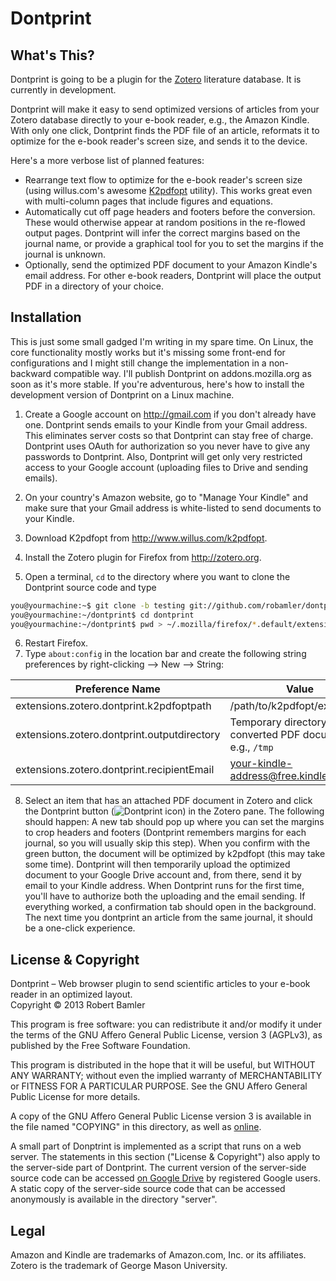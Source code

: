 Dontprint
===============================

What's This?
-------------------------------

Dontprint is going to be a plugin for the [Zotero](http://www.zotero.org/) literature database. It is currently in development.

Dontprint will make it easy to send optimized versions of articles from your Zotero database directly to your e-book reader, e.g., the Amazon Kindle. With only one click, Dontprint finds the PDF file of an article, reformats it to optimize for the e-book reader's screen size, and sends it to the device.

Here's a more verbose list of planned features:

* Rearrange text flow to optimize for the e-book reader's screen size (using willus.com's awesome [K2pdfopt](http://www.willus.com/k2pdfopt/) utility). This works great even with multi-column pages that include figures and equations.
* Automatically cut off page headers and footers before the conversion. These would otherwise appear at random positions in the re-flowed output pages. Dontprint will infer the correct margins based on the journal name, or provide a graphical tool for you to set the margins if the journal is unknown.
* Optionally, send the optimized PDF document to your Amazon Kindle's email address. For other e-book readers, Dontprint will place the output PDF in a directory of your choice.


Installation
-------------------------------

This is just some small gadged I'm writing in my spare time. On Linux, the core functionality mostly works but it's missing some front-end for configurations and I might still change the implementation in a non-backward compatible way. I'll publish Dontprint on addons.mozilla.org as soon as it's more stable. If you're adventurous, here's how to install the development version of Dontprint on a Linux machine.

1. Create a Google account on http://gmail.com if you don't already have one. Dontprint sends emails to your Kindle from your Gmail address. This eliminates server costs so that Dontprint can stay free of charge. Dontprint uses OAuth for authorization so you never have to give any passwords to Dontprint. Also, Dontprint will get only very restricted access to your Google account (uploading files to Drive and sending emails).
2. On your country's Amazon website, go to "Manage Your Kindle" and make sure that your Gmail address is white-listed to send documents to your Kindle.
3. Download K2pdfopt from http://www.willus.com/k2pdfopt.
4. Install the Zotero plugin for Firefox from http://zotero.org.

5. Open a terminal, `cd` to the directory where you want to clone the Dontprint source code and type
 ```bash
 you@yourmachine:~$ git clone -b testing git://github.com/robamler/dontprint.git
 you@yourmachine:~/dontprint$ cd dontprint
 you@yourmachine:~/dontprint$ pwd > ~/.mozilla/firefox/*.default/extensions/dontprint@robamler.github.com
 ```
6. Restart Firefox.
7. Type `about:config` in the location bar and create the following string preferences by right-clicking --> New --> String:

 | Preference Name                             | Value                        |
 | ------------------------------------------- | ---------------------------- |
 | extensions.zotero.dontprint.k2pdfoptpath    | /path/to/k2pdfopt/executable |
 | extensions.zotero.dontprint.outputdirectory | Temporary directory for the converted PDF documents, e.g., `/tmp` |
 | extensions.zotero.dontprint.recipientEmail  | your-kindle-address@free.kindle.com |
8. Select an item that has an attached PDF document in Zotero and click the Dontprint button (![Dontprint icon](http://robamler.github.io/dontprint/webapp/favicon.png)) in the Zotero pane. The following should happen: A new tab should pop up where you can set the margins to crop headers and footers (Dontprint remembers margins for each journal, so you will usually skip this step). When you confirm with the green button, the document will be optimized by k2pdfopt (this may take some time). Dontprint will then temporarily upload the optimized document to your Google Drive account and, from there, send it by email to your Kindle address. When Dontprint runs for the first time, you'll have to authorize both the uploading and the email sending. If everything worked, a confirmation tab should open in the background. The next time you dontprint an article from the same journal, it should be a one-click experience.


License & Copyright
-------------------------------

Dontprint &ndash; Web browser plugin to send scientific articles to your e-book reader in an optimized layout.<br>
Copyright &copy; 2013  Robert Bamler  

This program is free software: you can redistribute it and/or modify
it under the terms of the GNU Affero General Public License, version 3 (AGPLv3),
as published by the Free Software Foundation.

This program is distributed in the hope that it will be useful,
but WITHOUT ANY WARRANTY; without even the implied warranty of
MERCHANTABILITY or FITNESS FOR A PARTICULAR PURPOSE.  See the
GNU Affero General Public License for more details.

A copy of the GNU Affero General Public License version 3 is available in the
file named "COPYING" in this directory, as well as [online](http://www.gnu.org/licenses/agpl-3.0).

A small part of Donptrint is implemented as a script that runs on a web server. The statements in this section ("License & Copyright") also apply to the server-side part of Dontprint. The current version of the server-side source code can be accessed [on Google Drive](https://script.google.com/d/10pYIa084cmEEfHrb6emHf4GzAAUvD01ju3kxxBg1dQ5h99m7DHKizahz/edit?usp=sharing) by registered Google users. A static copy of the server-side source code that can be accessed anonymously is available in the directory "server".


Legal
-------------------------------
Amazon and Kindle are trademarks of Amazon.com, Inc. or its affiliates. Zotero is the trademark of George Mason University.
